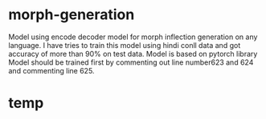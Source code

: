 # morph-generation
Model using encode decoder model for morph inflection generation on any language. I have tries to train this model using hindi conll data and got accuracy of more than 90% on test data. 
Model is based on pytorch library
Model should be trained first by commenting out line number623 and 624 and commenting line 625.
# temp
